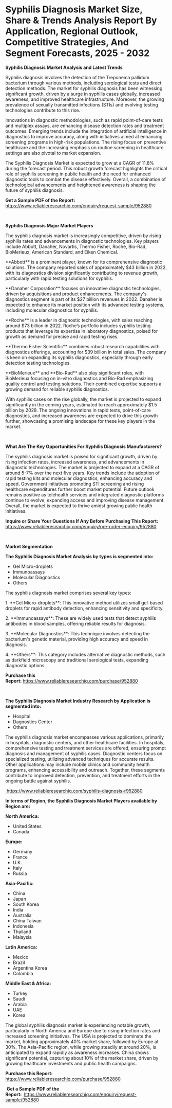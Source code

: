 <p><h1>Syphilis Diagnosis Market Size, Share & Trends Analysis Report By Application, Regional Outlook, Competitive Strategies, And Segment Forecasts, 2025 - 2032</h1></p><p><strong>Syphilis Diagnosis Market Analysis and Latest Trends</strong></p>
<p><p>Syphilis diagnosis involves the detection of the Treponema pallidum bacterium through various methods, including serological tests and direct detection methods. The market for syphilis diagnosis has been witnessing significant growth, driven by a surge in syphilis cases globally, increased awareness, and improved healthcare infrastructure. Moreover, the growing prevalence of sexually transmitted infections (STIs) and evolving testing technologies contribute to this rise.</p><p>Innovations in diagnostic methodologies, such as rapid point-of-care tests and multiplex assays, are enhancing disease detection rates and treatment outcomes. Emerging trends include the integration of artificial intelligence in diagnostics to improve accuracy, along with initiatives aimed at enhancing screening programs in high-risk populations. The rising focus on preventive healthcare and the increasing emphasis on routine screening in healthcare settings are also pivotal to market expansion.</p><p>The Syphilis Diagnosis Market is expected to grow at a CAGR of 11.8% during the forecast period. This robust growth forecast highlights the critical role of syphilis screening in public health and the need for enhanced diagnostic tools to combat the disease effectively. Overall, a combination of technological advancements and heightened awareness is shaping the future of syphilis diagnosis.</p></p>
<p><strong>Get a Sample PDF of the Report:&nbsp;</strong> <a href="https://www.reliableresearchiq.com/enquiry/request-sample/952880?utm_campaign=2580&utm_medium=2&utm_source=Github&utm_content=ia&utm_term=18042025&utm_id=syphilis-diagnosis">https://www.reliableresearchiq.com/enquiry/request-sample/952880</a></p>
<p>&nbsp;</p>
<p><strong>Syphilis Diagnosis Major Market Players</strong></p>
<p><p>The syphilis diagnosis market is increasingly competitive, driven by rising syphilis rates and advancements in diagnostic technologies. Key players include Abbott, Danaher, Novartis, Thermo Fisher, Roche, Bio-Rad, BioMerieux, American Standard, and Eiken Chemical.</p><p>**Abbott** is a prominent player, known for its comprehensive diagnostic solutions. The company reported sales of approximately $43 billion in 2022, with its diagnostics division significantly contributing to revenue growth, particularly with rapid testing solutions for syphilis. </p><p>**Danaher Corporation** focuses on innovative diagnostic technologies, driven by acquisitions and product enhancements. The company's diagnostics segment is part of its $27 billion revenues in 2022. Danaher is expected to enhance its market position with its advanced testing systems, including molecular diagnostics for syphilis.</p><p>**Roche** is a leader in diagnostic technologies, with sales reaching around $73 billion in 2022. Roche’s portfolio includes syphilis testing products that leverage its expertise in laboratory diagnostics, poised for growth as demand for precise and rapid testing rises.</p><p>**Thermo Fisher Scientific** combines robust research capabilities with diagnostics offerings, accounting for $39 billion in total sales. The company is keen on expanding its syphilis diagnostics, especially through early detection testing technologies.</p><p>**BioMerieux** and **Bio-Rad** also play significant roles, with BioMerieux focusing on in-vitro diagnostics and Bio-Rad emphasizing quality control and testing solutions. Their combined expertise supports a growing demand for reliable syphilis diagnostics.</p><p>With syphilis cases on the rise globally, the market is projected to expand significantly in the coming years, estimated to reach approximately $1.5 billion by 2028. The ongoing innovations in rapid tests, point-of-care diagnostics, and increased awareness are expected to drive this growth further, showcasing a promising landscape for these key players in the market.</p></p>
<p>&nbsp;</p>
<p><strong>What Are The Key Opportunities For Syphilis Diagnosis Manufacturers?</strong></p>
<p><p>The syphilis diagnosis market is poised for significant growth, driven by rising infection rates, increased awareness, and advancements in diagnostic technologies. The market is projected to expand at a CAGR of around 5-7% over the next five years. Key trends include the adoption of rapid testing kits and molecular diagnostics, enhancing accuracy and speed. Government initiatives promoting STI screening and rising healthcare expenditures further boost market potential. Future outlook remains positive as telehealth services and integrated diagnostic platforms continue to evolve, expanding access and improving disease management. Overall, the market is expected to thrive amidst growing public health initiatives.</p></p>
<p><strong>Inquire or Share Your Questions If Any Before Purchasing This Report:</strong> <a href="https://www.reliableresearchiq.com/enquiry/pre-order-enquiry/952880?utm_campaign=2580&utm_medium=2&utm_source=Github&utm_content=ia&utm_term=18042025&utm_id=syphilis-diagnosis">https://www.reliableresearchiq.com/enquiry/pre-order-enquiry/952880</a></p>
<p>&nbsp;</p>
<p><strong>Market Segmentation</strong></p>
<p><strong>The Syphilis Diagnosis Market Analysis by types is segmented into:</strong></p>
<p><ul><li>Gel Micro-droplets</li><li>Immunoassays</li><li>Molecular Diagnostics</li><li>Others</li></ul></p>
<p><p>The syphilis diagnosis market comprises several key types: </p><p>1. **Gel Micro-droplets**: This innovative method utilizes small gel-based droplets for rapid antibody detection, enhancing sensitivity and specificity. </p><p>2. **Immunoassays**: These are widely used tests that detect syphilis antibodies in blood samples, offering reliable results for diagnosis. </p><p>3. **Molecular Diagnostics**: This technique involves detecting the bacterium's genetic material, providing high accuracy and speed in diagnosis. </p><p>4. **Others**: This category includes alternative diagnostic methods, such as darkfield microscopy and traditional serological tests, expanding diagnostic options.</p></p>
<p><strong>Purchase this Report:&nbsp;</strong><a href="https://www.reliableresearchiq.com/purchase/952880?utm_campaign=2580&utm_medium=2&utm_source=Github&utm_content=ia&utm_term=18042025&utm_id=syphilis-diagnosis">https://www.reliableresearchiq.com/purchase/952880</a></p>
<p>&nbsp;</p>
<p><strong>The Syphilis Diagnosis Market Industry Research by Application is segmented into:</strong></p>
<p><ul><li>Hospital</li><li>Dagnostics Center</li><li>Others</li></ul></p>
<p><p>The syphilis diagnosis market encompasses various applications, primarily in hospitals, diagnostic centers, and other healthcare facilities. In hospitals, comprehensive testing and treatment services are offered, ensuring prompt diagnosis and management of syphilis cases. Diagnostic centers focus on specialized testing, utilizing advanced techniques for accurate results. Other applications may include mobile clinics and community health programs, enhancing accessibility and outreach. Together, these segments contribute to improved detection, prevention, and treatment efforts in the ongoing battle against syphilis.</p></p>
<p><a href="https://www.reliableresearchiq.com/syphilis-diagnosis-r952880?utm_campaign=2580&utm_medium=2&utm_source=Github&utm_content=ia&utm_term=18042025&utm_id=syphilis-diagnosis">&nbsp;https://www.reliableresearchiq.com/syphilis-diagnosis-r952880</a></p>
<p><strong>In terms of Region, the Syphilis Diagnosis Market Players available by Region are:</strong></p>
<p>
    <p> <strong> North America: </strong>
        <ul>
            <li>United States</li>
            <li>Canada</li>
        </ul>
        </p> 
    <p> <strong> Europe: </strong>
        <ul>
            <li>Germany</li>
            <li>France</li>
            <li>U.K.</li>
            <li>Italy</li>
            <li>Russia</li>
        </ul>
        </p> 
    <p> <strong> Asia-Pacific: </strong>
        <ul>
            <li>China</li>
            <li>Japan</li>
            <li>South Korea</li>
            <li>India</li>
            <li>Australia</li>
            <li>China Taiwan</li>
            <li>Indonesia</li>
            <li>Thailand</li>
            <li>Malaysia</li>
        </ul>
        </p> 
    <p> <strong> Latin America: </strong>
        <ul>
            <li>Mexico</li>
            <li>Brazil</li>
            <li>Argentina Korea</li>
            <li>Colombia</li>
        </ul>
        </p> 
    <p> <strong> Middle East & Africa: </strong>
        <ul>
            <li>Turkey</li>
            <li>Saudi</li>
            <li>Arabia</li>
            <li>UAE</li>
            <li>Korea</li>
        </ul>
    </p>
    </p>
<p><p>The global syphilis diagnosis market is experiencing notable growth, particularly in North America and Europe due to rising infection rates and increased screening initiatives. The USA is projected to dominate the market, holding approximately 40% market share, followed by Europe at 30%. The Asia-Pacific region, while growing steadily at around 20%, is anticipated to expand rapidly as awareness increases. China shows significant potential, capturing about 10% of the market share, driven by growing healthcare investments and public health campaigns.</p></p>
<p><strong>Purchase this Report: </strong><a href="https://www.reliableresearchiq.com/purchase/952880?utm_campaign=2580&utm_medium=2&utm_source=Github&utm_content=ia&utm_term=18042025&utm_id=syphilis-diagnosis">https://www.reliableresearchiq.com/purchase/952880</a></p>
<p>&nbsp;<strong>Get a Sample PDF of the Report:&nbsp;&nbsp;</strong><a href="https://www.reliableresearchiq.com/enquiry/request-sample/952880?utm_campaign=2580&utm_medium=2&utm_source=Github&utm_content=ia&utm_term=18042025&utm_id=syphilis-diagnosis">https://www.reliableresearchiq.com/enquiry/request-sample/952880</a></p>
<p><strong></strong></p>
<p><p></p><p></p><p></p></p>